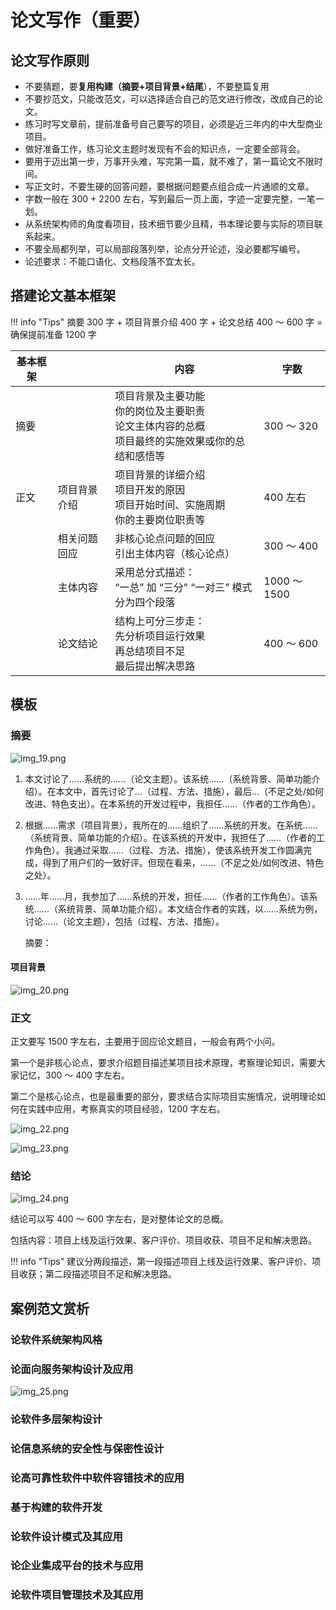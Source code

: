 # 论文写作（重要）

## 论文写作原则

* 不要猜题，要**复用构建（摘要+项目背景+结尾**），不要整篇复用
* 不要抄范文，只能改范文，可以选择适合自己的范文进行修改，改成自己的论文。
* 练习时写文章前，提前准备号自己要写的项目，必须是近三年内的中大型商业项目。
* 做好准备工作，练习论文主题时发现有不会的知识点，一定要全部背会。
* 要用于迈出第一步，万事开头难，写完第一篇，就不难了，第一篇论文不限时间。
* 写正文时，不要生硬的回答问题，要根据问题要点组合成一片通顺的文章。
* 字数一般在 300 + 2200 左右，写到最后一页上面，字迹一定要完整，一笔一划。
* 从系统架构师的角度看项目，技术细节要少且精，书本理论要与实际的项目联系起来。
* 不要全局都列举，可以局部段落列举，论点分开论述，没必要都写编号。
* 论述要求：不能口语化、文档段落不宜太长。

## 搭建论文基本框架

!!! info "Tips"
    摘要 300 字 + 项目背景介绍 400 字 + 论文总结 400 ～ 600 字 = 确保提前准备 1200 字

| 基本框架 |        | 内容                                                           | 字数          |
|------|--------|--------------------------------------------------------------|-------------|
| 摘要   |        | 项目背景及主要功能<br/>你的岗位及主要职责<br/>论文主体内容的总概<br/>项目最终的实施效果或你的总结和感悟等 | 300 ～ 320   |
| 正文   | 项目背景介绍 | 项目背景的详细介绍<br/>项目开发的原因<br/>项目开始时间、实施周期<br/>你的主要岗位职责等          | 400 左右      |
|      | 相关问题回应 | 非核心论点问题的回应<br/>引出主体内容（核心论点）                                  | 300 ～ 400   |
|      | 主体内容   | 采用总分式描述：<br/>“一总” 加 “三分” “一对三” 模式<br/>分为四个段落                 | 1000 ～ 1500 |
|      | 论文结论   | 结构上可分三步走：<br/>先分析项目运行效果<br/>再总结项目不足<br/>最后提出解决思路             | 400 ～ 600   |

## 模板

### 摘要

![img_19.png](img_19.png)

1. 本文讨论了......系统的......（论文主题）。该系统......（系统背景、简单功能介绍）。在本文中，首先讨论了...（过程、方法、措施），最后...（不足之处/如何改进、特色支出）。在本系统的开发过程中，我担任......（作者的工作角色）。
2. 根据......需求（项目背景），我所在的......组织了......系统的开发。在系统......（系统背景、简单功能的介绍）。在该系统的开发中，我担任了......（作者的工作角色）。我通过采取......（过程、方法、措施），使该系统开发工作圆满完成，得到了用户们的一致好评。但现在看来，......（不足之处/如何改进、特色之处）。
3. ......年......月，我参加了......系统的开发，担任......（作者的工作角色）。该系统......（系统背景、简单功能介绍）。本文结合作者的实践，以......系统为例，讨论......（论文主题），包括（过程、方法、措施）。


    摘要：


#### 项目背景

![img_20.png](img_20.png)

### 正文

正文要写 1500 字左右，主要用于回应论文题目，一般会有两个小问。

第一个是非核心论点，要求介绍题目描述某项目技术原理，考察理论知识，需要大家记忆，300 ～ 400 字左右。

第二个是核心论点，也是最重要的部分，要求结合实际项目实施情况，说明理论如何在实践中应用，考察真实的项目经验，1200 字左右。

![img_22.png](img_22.png)

![img_23.png](img_23.png)

### 结论

![img_24.png](img_24.png)

结论可以写 400 ～ 600 字左右，是对整体论文的总概。

包括内容：项目上线及运行效果、客户评价、项目收获、项目不足和解决思路。

!!! info "Tips"
    建议分两段描述，第一段描述项目上线及运行效果、客户评价、项目收获；第二段描述项目不足和解决思路。

## 案例范文赏析

### 论软件系统架构风格

### 论面向服务架构设计及应用

![img_25.png](img_25.png)

### 论软件多层架构设计

### 论信息系统的安全性与保密性设计

### 论高可靠性软件中软件容错技术的应用

### 基于构建的软件开发

### 论软件设计模式及其应用

### 论企业集成平台的技术与应用

### 论软件项目管理技术及其应用
